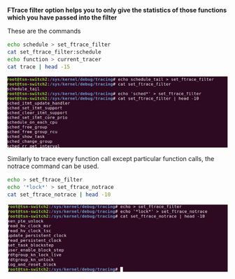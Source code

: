 **FTrace filter option helps you to only give the statistics of those functions which you have passed into the filter**

These are the commands

```bash
echo schedule > set_ftrace_filter
cat set_ftrace_filter:schedule
echo function > current_tracer
cat trace | head -15
```

<img src="Media/filter.png" width=600>  

Similarly to trace every function call except particular function calls, the notrace command can be used.

```bash
echo > set_ftrace_filter
echo '*lock*' > set_ftrace_notrace
cat set_ftrace_notrace | head -10
```

<img src="Media/nofilter.png" width=600>  

